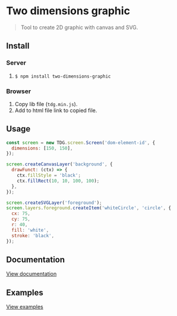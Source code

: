 # Two dimensions graphic

> Tool to create 2D graphic with canvas and SVG.


## Install

### Server
1. `$ npm install two-dimensions-graphic`

### Browser
1. Copy lib file (`tdg.min.js`).
2. Add to html file link to copied file.


## Usage

```javascript
const screen = new TDG.screen.Screen('dom-element-id', {
  dimensions: [150, 150],
});

screen.createCanvasLayer('background', {
  drawFunct: (ctx) => {
    ctx.fillStyle = 'black';
    ctx.fillRect(10, 10, 100, 100);
  },
});

screen.createSVGLayer('foreground');
screen.layers.foreground.createItem('whiteCircle', 'circle', {
  cx: 75,
  cy: 75,
  r: 40,
  fill: 'white',
  stroke: 'black',
});
```


## Documentation
[View documentation](https://github.com/YegorDB/TDG/tree/master/doc)


## Examples
[View examples](https://github.com/YegorDB/TDG/tree/master/examples)
